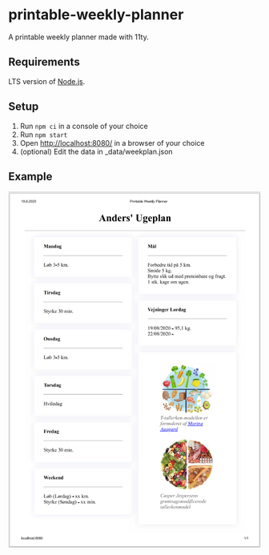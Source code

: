 # printable-weekly-planner

A printable weekly planner made with 11ty.

## Requirements

LTS version of [Node.js](https://nodejs.org/en/).

## Setup

1. Run `npm ci` in a console of your choice
2. Run `npm start`
3. Open [http://localhost:8080/](http://localhost:8080/) in a browser of your choice
4. (optional) Edit the data in _data/weekplan.json

## Example

![Example of a printable weekly planner](static/example.png)
